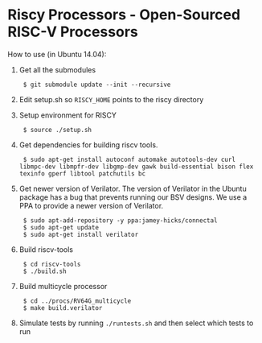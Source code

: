 Riscy Processors - Open-Sourced RISC-V Processors 
=================================================

How to use (in Ubuntu 14.04):

1. Get all the submodules

        $ git submodule update --init --recursive

2. Edit setup.sh so `RISCY_HOME` points to the riscy directory
3. Setup environment for RISCY

        $ source ./setup.sh

4. Get dependencies for building riscv tools.

        $ sudo apt-get install autoconf automake autotools-dev curl libmpc-dev libmpfr-dev libgmp-dev gawk build-essential bison flex texinfo gperf libtool patchutils bc

5. Get newer version of Verilator. The version of Verilator in the Ubuntu package has a bug that prevents running our BSV designs. We use a PPA to provide a newer version of Verilator.

        $ sudo apt-add-repository -y ppa:jamey-hicks/connectal
        $ sudo apt-get update
        $ sudo apt-get install verilator

6. Build riscv-tools

        $ cd riscv-tools
        $ ./build.sh

7. Build multicycle processor

        $ cd ../procs/RV64G_multicycle
        $ make build.verilator

8. Simulate tests by running `./runtests.sh` and then select which tests to run

